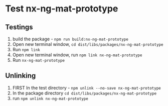 # Test nx-ng-mat-prototype


## Testings
1. build the package - `npm run build:nx-ng-mat-prototype`
2. Open new terminal window, `cd dist/libs/packages/nx-ng-mat-prototype`
3. Run `npm link`
4. Open new terminal window, run `npm link nx-ng-mat-prototype` 
5. Run `nx-ng-mat-prototype`


## Unlinking
1. FIRST In the test directory - `npm unlink --no-save nx-ng-mat-prototype` 
2. In the package directory `cd dist/libs/packages/nx-ng-mat-prototype`
3. run `npm unlink nx-ng-mat-prototype`
